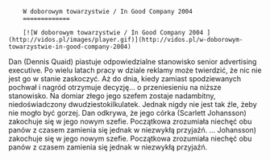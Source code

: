
        W doborowym towarzystwie / In Good Company 2004 
        =============
        
        [![W doborowym towarzystwie / In Good Company 2004 ](http://vidos.pl/images/player.gif)](http://vidos.pl/w-doborowym-towarzystwie-in-good-company-2004)
        
        
 Dan (Dennis Quaid) piastuje odpowiedzialne stanowisko senior advertising executive. Po wielu latach pracy w dziale reklamy może twierdzić, że nic nie jest go w stanie zaskoczyć. Aż do dnia, kiedy zamiast spodziewanych pochwał i nagród otrzymuje decyzję... o przeniesieniu na niższe stanowisko. Na domiar złego jego szefem zostaje nadambitny, niedoświadczony dwudziestokilkulatek. Jednak nigdy nie jest tak źle, żeby nie mogło być gorzej. Dan odkrywa, że jego córka (Scarlett Johansson) zakochuje się w jego nowym szefie. Początkowa zrozumiała niechęć obu panów z czasem zamienia się jednak w niezwykłą przyjaźń.   ... Johansson) zakochuje się w jego nowym szefie. Początkowa zrozumiała niechęć obu panów z czasem zamienia się jednak w niezwykłą przyjaźń.
    